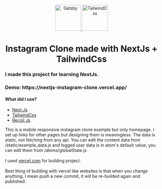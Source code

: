 <p align="center">
  <a href="https://www.nextjs.org">
    <img alt="Gatsby" src="https://seeklogo.com/images/N/next-js-logo-7929BCD36F-seeklogo.com.png" width="85" />
  </a>
  <a href="https://www.tailwindcss.com">
    <img alt="TailwindCss" src="https://seeklogo.com/images/T/tailwind-css-logo-5AD4175897-seeklogo.com.png" width="85" />
  </a>
</p>
<h1 align="center">
  Instagram Clone made with NextJs + TailwindCss
</h1>

<h3>I made this project for learning NextJs. </h3>
<h3>Demo: https://nextjs-instagram-clone.vercel.app/</h3>

<h4>What did I use?</h5>
<ul>
  <li> <a href="https://nextjs.org">Next.Js</a> </li>
  <li> <a href="https://www.tailwindcss.com">TailwindCss</a> </li>
  <li> <a href="https://recoiljs.org/">Recoil Js</a> </li>
</ul>

<p>
  This is a mobile responsive instagram clone example but only homepage. I set up links for other pages but designing them is meaningless. The data is static, not fetching from any api. You can edit the content data from /static/example_data.js and logged user data is in atom's default value, you can edit them from /atoms/globalState.js
  <br><br>
  I used <a href="https://vercel.com/">vercel.com</a> for building project.
  <br><br>
  Best thing of building with vercel like websites is that when you change anything, I mean push a new commit, it will be re-builded again and published. 
  <br><br>
</p>
